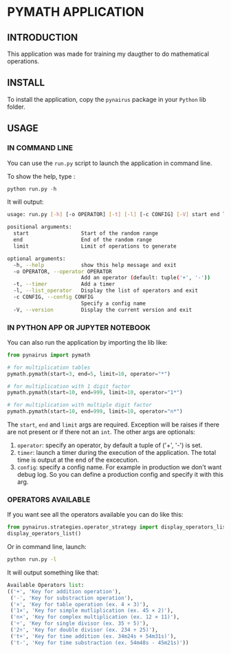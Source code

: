 # PYMATH APPLICATION

## INTRODUCTION

This application was made for training my daugther to do mathematical operations.

## INSTALL

To install the application, copy the `pynairus` package in your `Python` lib folder.

## USAGE

### IN COMMAND LINE

You can use the `run.py` script to launch the application in command line.

To show the help, type :

```python
python run.py -h
```

It will output:

```bash
usage: run.py [-h] [-o OPERATOR] [-t] [-l] [-c CONFIG] [-V] start end limit

positional arguments:
  start                 Start of the random range
  end                   End of the random range
  limit                 Limit of operations to generate

optional arguments:
  -h, --help            show this help message and exit
  -o OPERATOR, --operator OPERATOR
                        Add an operator (default: tuple('+', '-'))
  -t, --timer           Add a timer
  -l, --list_operator   Display the list of operators and exit
  -c CONFIG, --config CONFIG
                        Specify a config name
  -V, --version         Display the current version and exit
```

### IN PYTHON APP OR JUPYTER NOTEBOOK

You can also run the application by importing the lib like:

```python
from pynairus import pymath

# for multiplication tables
pymath.pymath(start=3, end=5, limit=10, operator="*")

# for multiplication with 1 digit factor
pymath.pymath(start=10, end=999, limit=10, operator="1*")

# for multiplication with multiple digit factor
pymath.pymath(start=10, end=999, limit=10, operator="n*")
```

The `start`, `end` and `limit` args are required. Exception will be raises if there are not present or if there not an `int`.
The other args are optionals:

1. `operator`: specify an operator, by default a tuple of ('+', '-') is set.
2. `timer`: launch a timer during the execution of the application. The total time is output at the end of the excecution.
3. `config`: specify a config name. For example in production we don't want debug log. So you can define a production config and specify it with this arg.

### OPERATORS AVAILABLE

If you want see all the operators available you can do like this:

```python
from pynairus.strategies.operator_strategy import display_operators_list
display_operators_list()
```

Or in command line, launch:

```bash
python run.py -l
```

It will output something like that:

```python
Available Operators list:
(('+', 'Key for addition operation'),
 ('-', 'Key for substraction operation'),
 ('×', 'Key for table operation (ex. 4 × 3)'),
 ('1×', 'Key for simple mutliplication (ex. 45 × 2)'),
 ('n×', 'Key for complex multiplication (ex. 12 × 11)'),
 ('÷', 'Key for single divisor (ex. 35 ÷ 5)'),
 ('2÷', 'Key for double divisor (ex. 234 ÷ 25)'),
 ('t+', 'Key for time addition (ex. 34m24s + 54m31s)'),
 ('t-', 'Key for time substraction (ex. 54m48s - 45m21s)'))
```

